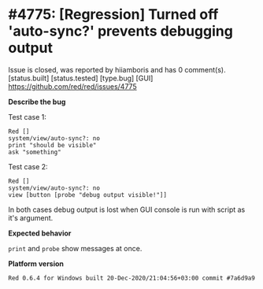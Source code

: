 
#4775: [Regression] Turned off 'auto-sync?' prevents debugging output
================================================================================
Issue is closed, was reported by hiiamboris and has 0 comment(s).
[status.built] [status.tested] [type.bug] [GUI]
<https://github.com/red/red/issues/4775>

**Describe the bug**

Test case 1:
```
Red []
system/view/auto-sync?: no
print "should be visible"
ask "something"
```
Test case 2:
```
Red []
system/view/auto-sync?: no
view [button [probe "debug output visible!"]]
```

In both cases debug output is lost when GUI console is run with script as it's argument.

**Expected behavior**

`print` and `probe` show messages at once.

**Platform version**
```
Red 0.6.4 for Windows built 20-Dec-2020/21:04:56+03:00 commit #7a6d9a9
```



